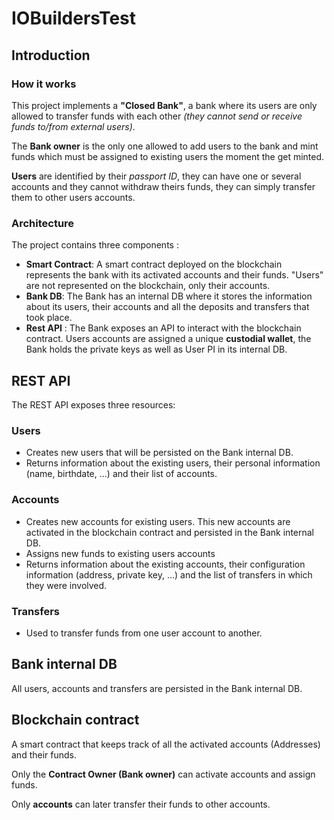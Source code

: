# IOBuildersTest

## Introduction

### How it works

This project implements a **"Closed Bank"**, a bank where its users are only allowed to transfer funds with each other *(they cannot send or receive funds to/from external users)*.

The **Bank owner** is the only one allowed to add users to the bank and mint funds which must be assigned to existing users the moment the get minted.

**Users** are identified by their *passport ID*, they can have one or several accounts and they cannot withdraw theirs funds, they can simply transfer them to other users accounts.

### Architecture
The project contains three components :

- **Smart Contract**: A smart contract deployed on the blockchain represents the bank with its activated accounts and their funds. "Users" are not represented on the blockchain, only their accounts.
- **Bank DB**: The Bank has an internal DB where it stores the information about its users, their accounts and all the deposits and transfers that took place.
- **Rest API** : The Bank exposes an API to interact with the blockchain contract. Users accounts are assigned a unique **custodial wallet**, the Bank holds the private keys as well as User PI in its internal DB.

## REST API

The REST API exposes three resources:

### Users
  
  - Creates new users that will be persisted on the Bank internal DB. 
  - Returns information about the existing users, their personal information (name, birthdate, ...) and their list of accounts.

### Accounts

  - Creates new accounts for existing users. This new accounts are activated in the blockchain contract and persisted in the Bank internal DB.
  - Assigns new funds to existing users accounts
  - Returns information about the existing accounts, their configuration information (address, private key, ...) and the list of transfers in which they were involved.

### Transfers

  - Used to transfer funds from one user account to another.


## Bank internal DB
All users, accounts and transfers are persisted in the Bank internal DB.

## Blockchain contract
A smart contract that keeps track of all the activated accounts (Addresses) and their funds.

Only the **Contract Owner (Bank owner)** can activate accounts and assign funds.

Only **accounts** can later transfer their funds to other accounts.
